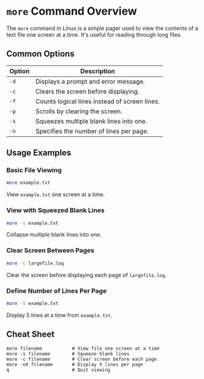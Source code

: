 # `more` Command Overview

The `more` command in Linux is a simple pager used to view the contents of a text file one screen at a time. It's useful for reading through long files.

## Common Options

| Option | Description                          |
|--------|--------------------------------------|
| `-d`   | Displays a prompt and error message. |
| `-c`   | Clears the screen before displaying. |
| `-f`   | Counts logical lines instead of screen lines. |
| `-p`   | Scrolls by clearing the screen.      |
| `-s`   | Squeezes multiple blank lines into one. |
| `-n`   | Specifies the number of lines per page. |

## Usage Examples

### Basic File Viewing

```bash
more example.txt
```
View `example.txt` one screen at a time.

### View with Squeezed Blank Lines

```bash
more -s example.txt
```
Collapse multiple blank lines into one.

### Clear Screen Between Pages

```bash
more -c largefile.log
```
Clear the screen before displaying each page of `largefile.log`.

### Define Number of Lines Per Page

```bash
more -5 example.txt
```
Display 5 lines at a time from `example.txt`.

## Cheat Sheet

```plaintext
more filename           # View file one screen at a time
more -s filename        # Squeeze blank lines
more -c filename        # Clear screen before each page
more -nX filename       # Display X lines per page
q                       # Quit viewing
```
